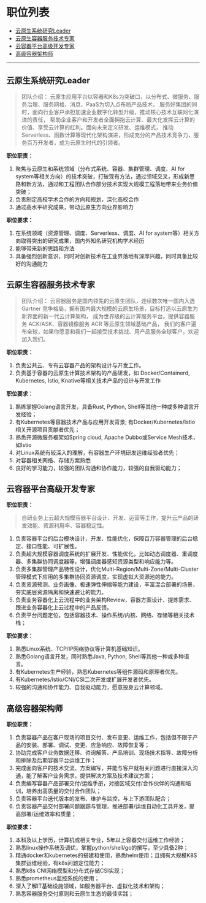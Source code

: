 # 职位列表
- [云原生系统研究Leader](#云原生系统研究Leader)
- [云原生容器服务技术专家](#云原生容器服务技术专家)
- [云容器平台高级开发专家](#云容器平台高级开发专家)
- [高级容器架构师](#高级容器架构师)


******
## 云原生系统研究Leader

> 团队介绍： 
云原生应用平台以容器和K8s为突破口，以分布式、微服务、服务治理、服务网格、消息、PaaS为切入点布局产品技术，
服务好集团的同时，面向行业客户承担加速企业数字化转型升级，推动核心技术互联网化演进的责任，
帮助企业客户和开发者全面拥抱云计算、最大化发挥云计算的价值、享受云计算的红利。面向未来定义研发、运维模式，
推动Serverless、函数计算等现代化架构演进，形成充分的产品技术竞争力，服务百万开发者，成为云原生时代的引领者。

**职位职责：**
1. 聚焦与云原生和系统领域（分布式系统、容器、集群管理、调度、AI for system等相关方向）的技术突破，打破现有方法，通过领域交叉，形成新思路和新方法，通过和工程团队合作部分技术实现大规模工程落地带来业务价值突破；
2. 负责制定高校学术合作的方向和规划，深化高校合作
3. 通过高水平研究成果，带动云原生方向业界影响力

**职位要求：**
1. 在系统领域（资源管理、调度、Serverless、调度、AI for system等）相关方向取得突出的研究成果，国内外知名研究机构学术经历
2. 能够带来新的思路和方法
3. 具备强烈创新意识，同时对创新技术在工业界落地有深厚兴趣，同时具备比较好的沟通能力

## 云原生容器服务技术专家
> 团队介绍：
云容器服务是国内领先的云原生团队，连续数次唯一国内入选 Gartner 竞争格局，拥有国内最大规模的云原生场景，目标打造以云原生为新界面的新一代云计算架构，
成为世界级的云计算服务平台。提供容器服务 ACK/ASK、容器镜像服务 ACR 等云原生领域基础产品，
我们的客户遍布全球，如果你愿意和我们一起接受技术挑战、用产品服务全球客户，欢迎加入我们。

**职位职责：**
1. 负责公共云、专有云容器产品的架构设计与开发工作。
2. 负责基于容器的云原生计算技术架构的产品研发，如 Docker/Containerd, Kubernetes, Istio, Knative等相关技术产品的设计与开发工作

**职位要求：**
1. 熟练掌握Golang语言开发，具备Rust, Python, Shell等其他一种或多种语言开发经验；
2. 有Kubernetes等容器技术产品与应用开发背景; 有Docker/Kubernetes/Istio相关开源项目贡献者优先；
3. 熟悉开源微服务框架如Spring cloud, Apache Dubbo或Service Mesh技术，如Istio
4. 对Linux系统有较深入的理解，有容器生产环境研发运维经验者优先；
5. 对容器相关网络、存储方案熟悉
6. 良好的学习能力，较强的团队沟通和协作能力，较强的自我驱动能力；

## 云容器平台高级开发专家
**职位职责：**
> 自研业务上云超大规模容器平台设计、开发、运营等工作，提升云产品的研发效能、资源利用率、容器稳定性。

1. 负责容器平台的后台模块设计、开发、性能优化，保障百万容器管理的后台稳定、接口性能、可扩展性。
2. 负责超大规模容器调度系统的扩展开发、性能优化，比如动态调度器、重调度器、多集群协同调度器等，增强调度器感知资源类型和响应能力等。
3. 负责多集群管理产品特性设计，优化Multi-Region/Multi-Zone/Multi-Cluster管理模式下应用的多集群协同资源调度，实现虚拟大资源池的能力。
4. 负责资源预测、业务画像、极速弹性伸缩等能力建设，丰富混合部署的场景，夯实底层资源隔离和快速避让的能力。
5. 负责业务容器化上云流程中的业务架构Review，容器方案设计、提炼需求、跟进业务容器化上云过程中的产品反馈。
6. 负责平台问题定位，包括容器技术、操作系统/内核、网络、存储等相关技术栈；

**职位要求：**
1. 熟悉Linux系统、TCP/IP网络协议等计算机基础知识。
2. 熟悉Golang语言开发，同时熟悉Java, Python, Shell等其他一种或多种语言。
3. 有Kubernetes生产经验，熟悉Kubernetes等组件源码和原理者优先。
4. 有Kubernetes/Istio/CNI/CSI二次开发或扩展开发者优先。
5. 较强的沟通和协作能力、自我驱动能力，愿意投身云计算领域。



## 高级容器架构师
**职位职责：**
1. 负责容器产品在客户现场的项目交付、发布变更、运维工作，包括但不限于产品的安装、部署、调试、变更、应急响应、故障恢复等；
2. 协助完成客户业务数据迁移、咨询解答、产品培训、现场技术指导、故障分析和排除及后期容器平台运维工作；
3. 完成面向客户的技术交流、方案编写，并能与客户就相关问题进行直接深入沟通，能了解客户业务需求，提供解决方案及技术建议方案；
4. 负责编写容器产品部署交付/运维手册，对接区域交付/合作伙伴的沟通和培训，培养出高质量的交付合作团队；
5. 负责容器平台迭代版本的发布、维护与监控，与上下游团队配合；
6. 负责容器产品交付部署问题跟踪与管理，推进部署/运维自动化工具开发，提高部署/运维效率和质量；


**职位要求：**
1. 本科及以上学历，计算机或相关专业，5年以上容器交付运维工作经验；
2. 熟悉linux操作系统及调优，掌握python/shell/go的撰写，至少具备2种；
3. 精通docker和kubernetes的搭建和使用，熟悉helm使用；且拥有大规模K8S集群运维经验，有k8s问题定位能力；
4. 熟悉k8s CNI网络模型和分布式存储CSI实现；
5. 熟悉prometheus监控系统的使用；
6. 深入了解IT基础设施领域，如服务器平台、虚拟化技术和架构；
7. 熟悉容器服务交付原则和云原生生态的最佳实践；
